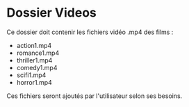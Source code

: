 # Dossier Videos

Ce dossier doit contenir les fichiers vidéo .mp4 des films :

- action1.mp4
- romance1.mp4  
- thriller1.mp4
- comedy1.mp4
- scifi1.mp4
- horror1.mp4

Ces fichiers seront ajoutés par l'utilisateur selon ses besoins.
